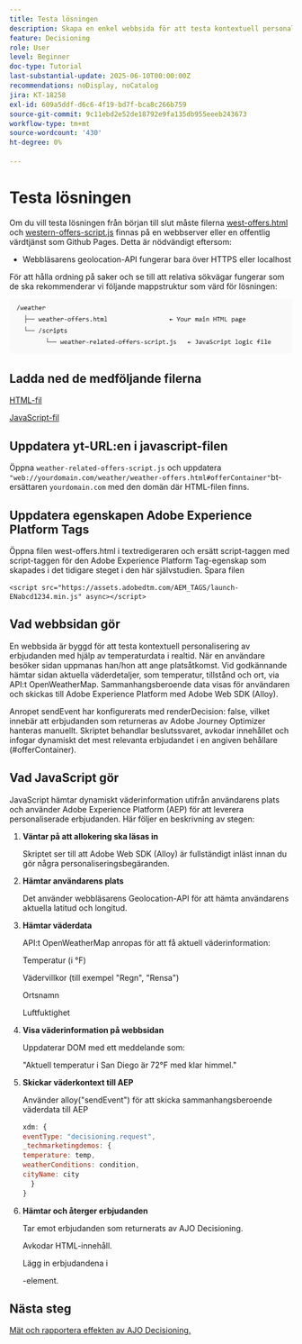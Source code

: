 ```yaml
---
title: Testa lösningen
description: Skapa en enkel webbsida för att testa kontextuell personalisering av erbjudanden med hjälp av temperaturdata i realtid.
feature: Decisioning
role: User
level: Beginner
doc-type: Tutorial
last-substantial-update: 2025-06-10T00:00:00Z
recommendations: noDisplay, noCatalog
jira: KT-18258
exl-id: 609a5ddf-d6c6-4f19-bd7f-bca8c266b759
source-git-commit: 9c11ebd2e52de18792e9fa135db955eeeb243673
workflow-type: tm+mt
source-wordcount: '430'
ht-degree: 0%

---
```


# Testa lösningen

Om du vill testa lösningen från början till slut måste filerna [west-offers.html](assets/weather-offers.html) och [western-offers-script.js](assets/weather-related-offers-script.js) finnas på en webbserver eller en offentlig värdtjänst som Github Pages. Detta är nödvändigt eftersom:
- Webbläsarens geolocation-API fungerar bara över HTTPS eller localhost

För att hålla ordning på saker och se till att relativa sökvägar fungerar som de ska rekommenderar vi följande mappstruktur som värd för lösningen:

![mappstruktur](assets/folder-structure.png)

## Ladda ned de medföljande filerna

[HTML-fil](assets/weather-offers.html)

[JavaScript-fil](assets/weather-related-offers-script.js)


## Uppdatera yt-URL:en i javascript-filen

Öppna `weather-related-offers-script.js` och uppdatera ` "web://yourdomain.com/weather/weather-offers.html#offerContainer"`bt-ersättaren `yourdomain.com` med den domän där HTML-filen finns.

## Uppdatera egenskapen Adobe Experience Platform Tags

Öppna filen west-offers.html i textredigeraren och ersätt script-taggen med script-taggen för den Adobe Experience Platform Tag-egenskap som skapades i det tidigare steget i den här självstudien. Spara filen

```
<script src="https://assets.adobedtm.com/AEM_TAGS/launch-ENabcd1234.min.js" async></script>
```



## Vad webbsidan gör

En webbsida är byggd för att testa kontextuell personalisering av erbjudanden med hjälp av temperaturdata i realtid. När en användare besöker sidan uppmanas han/hon att ange platsåtkomst. Vid godkännande hämtar sidan aktuella väderdetaljer, som temperatur, tillstånd och ort, via API:t OpenWeatherMap. Sammanhangsberoende data visas för användaren och skickas till Adobe Experience Platform med Adobe Web SDK (Alloy).

Anropet sendEvent har konfigurerats med renderDecision: false, vilket innebär att erbjudanden som returneras av Adobe Journey Optimizer hanteras manuellt. Skriptet behandlar beslutssvaret, avkodar innehållet och infogar dynamiskt det mest relevanta erbjudandet i en angiven behållare (#offerContainer).

## Vad JavaScript gör

JavaScript hämtar dynamiskt väderinformation utifrån användarens plats och använder Adobe Experience Platform (AEP) för att leverera personaliserade erbjudanden. Här följer en beskrivning av stegen:

1. **Väntar på att allokering ska läsas in**

   Skriptet ser till att Adobe Web SDK (Alloy) är fullständigt inläst innan du gör några personaliseringsbegäranden.

2. **Hämtar användarens plats**

   Det använder webbläsarens Geolocation-API för att hämta användarens aktuella latitud och longitud.

3. **Hämtar väderdata**

   API:t OpenWeatherMap anropas för att få aktuell väderinformation:

   Temperatur (i °F)

   Vädervillkor (till exempel &quot;Regn&quot;, &quot;Rensa&quot;)

   Ortsnamn

   Luftfuktighet

4. **Visa väderinformation på webbsidan**

   Uppdaterar DOM med ett meddelande som:

   &quot;Aktuell temperatur i San Diego är 72°F med klar himmel.&quot;

5. **Skickar väderkontext till AEP**

   Använder alloy(&quot;sendEvent&quot;) för att skicka sammanhangsberoende väderdata till AEP

   ```javascript
   xdm: {
   eventType: "decisioning.request",
   _techmarketingdemos: {
   temperature: temp,
   weatherConditions: condition,
   cityName: city
     }
   }
   ```

6. **Hämtar och återger erbjudanden**

   Tar emot erbjudanden som returnerats av AJO Decisioning.

   Avkodar HTML-innehåll.

   Lägg in erbjudandena i <div id="offerContainer"> -element.

## Nästa steg

[Mät och rapportera effekten av AJO Decisioning.](https://experienceleague.adobe.com/sv/docs/journey-optimizer-learn/reporting-on-ajo-od/introduction)

